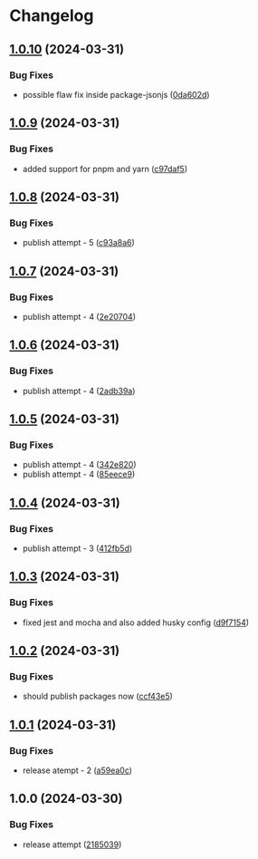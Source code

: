 # Changelog

## [1.0.10](https://github.com/templ-project/create/compare/create-v1.0.9...create-v1.0.10) (2024-03-31)


### Bug Fixes

* possible flaw fix inside package-jsonjs ([0da602d](https://github.com/templ-project/create/commit/0da602d7923295d680937dcc0fca839a06ed35d1))

## [1.0.9](https://github.com/templ-project/create/compare/create-v1.0.8...create-v1.0.9) (2024-03-31)


### Bug Fixes

* added support for pnpm and yarn ([c97daf5](https://github.com/templ-project/create/commit/c97daf5daa7f8a522a75aa1fe62a5e1d26ea7842))

## [1.0.8](https://github.com/templ-project/create/compare/create-v1.0.7...create-v1.0.8) (2024-03-31)


### Bug Fixes

* publish attempt - 5 ([c93a8a6](https://github.com/templ-project/create/commit/c93a8a63e67c8c165f051c7b46749fb9fb13ff34))

## [1.0.7](https://github.com/templ-project/create/compare/create-v1.0.6...create-v1.0.7) (2024-03-31)


### Bug Fixes

* publish attempt - 4 ([2e20704](https://github.com/templ-project/create/commit/2e207044d36598409a9d7b51f212904c70fce5ce))

## [1.0.6](https://github.com/templ-project/create/compare/create-v1.0.5...create-v1.0.6) (2024-03-31)


### Bug Fixes

* publish attempt - 4 ([2adb39a](https://github.com/templ-project/create/commit/2adb39a7d250062f588885f791cd974764d8da21))

## [1.0.5](https://github.com/templ-project/create/compare/create-v1.0.4...create-v1.0.5) (2024-03-31)


### Bug Fixes

* publish attempt - 4 ([342e820](https://github.com/templ-project/create/commit/342e82097888b622f4f52e32cad542f7f48f6b7b))
* publish attempt - 4 ([85eece9](https://github.com/templ-project/create/commit/85eece9635d4735c4c8e8ba429ce13fd07428e8e))

## [1.0.4](https://github.com/templ-project/create/compare/create-v1.0.3...create-v1.0.4) (2024-03-31)


### Bug Fixes

* publish attempt - 3 ([412fb5d](https://github.com/templ-project/create/commit/412fb5d7b955a2afa88d54f472a54eb5b4a6dd5a))

## [1.0.3](https://github.com/templ-project/create/compare/create-v1.0.2...create-v1.0.3) (2024-03-31)


### Bug Fixes

* fixed jest and mocha and also added husky config ([d9f7154](https://github.com/templ-project/create/commit/d9f7154d7b1bc8f92a090b939b8aa4acd97536cb))

## [1.0.2](https://github.com/templ-project/create/compare/create-v1.0.1...create-v1.0.2) (2024-03-31)


### Bug Fixes

* should publish packages now ([ccf43e5](https://github.com/templ-project/create/commit/ccf43e5a436d09eb346bdd5b2f2db28c0075efbc))

## [1.0.1](https://github.com/templ-project/create/compare/create-v1.0.0...create-v1.0.1) (2024-03-31)


### Bug Fixes

* release atempt - 2 ([a59ea0c](https://github.com/templ-project/create/commit/a59ea0c6b9c11a2d109f454f9209a4fd3c03fbe1))

## 1.0.0 (2024-03-30)


### Bug Fixes

* release attempt ([2185039](https://github.com/templ-project/create/commit/21850397fc974c31712acf5857c003afb9d794a5))
